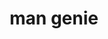 ---
layout: people&body
title: man genie
emoji: man_genie
permalink: 🧞‍♂️.html
image: assets/img/3moji/man_genie.png
---